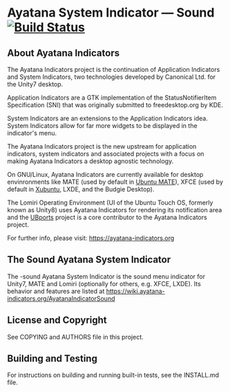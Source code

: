 # Ayatana System Indicator &mdash; Sound [![Build Status](https://api.travis-ci.com/AyatanaIndicators/ayatana-indicator-sound.svg)](https://travis-ci.com/github/AyatanaIndicators/ayatana-indicator-sound)

## About Ayatana Indicators

The Ayatana Indicators project is the continuation of Application
Indicators and System Indicators, two technologies developed by Canonical
Ltd. for the Unity7 desktop.

Application Indicators are a GTK implementation of the StatusNotifierItem
Specification (SNI) that was originally submitted to freedesktop.org by
KDE.

System Indicators are an extensions to the Application Indicators idea.
System Indicators allow for far more widgets to be displayed in the
indicator's menu.

The Ayatana Indicators project is the new upstream for application
indicators, system indicators and associated projects with a focus on
making Ayatana Indicators a desktop agnostic technology.

On GNU/Linux, Ayatana Indicators are currently available for desktop
envinronments like MATE (used by default in [Ubuntu
MATE](https://ubuntu-mate.com)), XFCE (used by default in
[Xubuntu](https://bluesabre.org/2021/02/25/xubuntu-21-04-progress-update/),
LXDE, and the Budgie Desktop).

The Lomiri Operating Environment (UI of the Ubuntu Touch OS, formerly
known as Unity8) uses Ayatana Indicators for rendering its notification
area and the [UBports](https://ubports.com) project is a core contributor
to the Ayatana Indicators project.

For further info, please visit:
https://ayatana-indicators.org


## The Sound Ayatana System Indicator

The -sound Ayatana System Indicator is the sound menu indicator for
Unity7, MATE and Lomiri (optionally for others, e.g. XFCE, LXDE). Its
behavior and features are listed at
https://wiki.ayatana-indicators.org/AyatanaIndicatorSound

## License and Copyright

See COPYING and AUTHORS file in this project.

## Building and Testing

For instructions on building and running built-in tests, see the INSTALL.md file.
